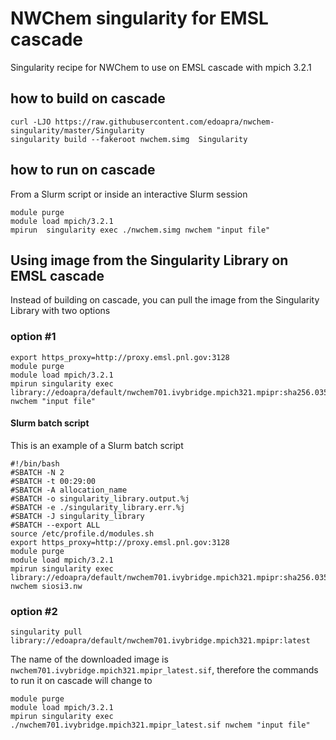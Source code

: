 # NWChem singularity for EMSL cascade 

Singularity recipe for NWChem to use on EMSL cascade with mpich 3.2.1

## how to build on cascade
```
curl -LJO https://raw.githubusercontent.com/edoapra/nwchem-singularity/master/Singularity
singularity build --fakeroot nwchem.simg  Singularity
```
## how to run on cascade

From a Slurm script or inside an interactive Slurm session
```
module purge
module load mpich/3.2.1
mpirun  singularity exec ./nwchem.simg nwchem "input file"
```

## Using image from the Singularity Library on EMSL cascade
Instead of building on cascade, you can pull the image from the Singularity Library with two options
### option \#1
```
export https_proxy=http://proxy.emsl.pnl.gov:3128
module purge
module load mpich/3.2.1
mpirun singularity exec library://edoapra/default/nwchem701.ivybridge.mpich321.mpipr:sha256.03560327f67283ba0622594293bd35c61b4dc1e00228561b6cb5bd484ae205bc nwchem "input file"
```

#### Slurm batch script

This is an example of a Slurm batch script
```
#!/bin/bash
#SBATCH -N 2
#SBATCH -t 00:29:00
#SBATCH -A allocation_name
#SBATCH -o singularity_library.output.%j
#SBATCH -e ./singularity_library.err.%j
#SBATCH -J singularity_library
#SBATCH --export ALL
source /etc/profile.d/modules.sh
export https_proxy=http://proxy.emsl.pnl.gov:3128
module purge
module load mpich/3.2.1
mpirun singularity exec library://edoapra/default/nwchem701.ivybridge.mpich321.mpipr:sha256.03560327f67283ba0622594293bd35c61b4dc1e00228561b6cb5bd484ae205bc nwchem siosi3.nw
```

### option \#2
```
singularity pull library://edoapra/default/nwchem701.ivybridge.mpich321.mpipr:latest 
```
The name of the downloaded image is `nwchem701.ivybridge.mpich321.mpipr_latest.sif`, therefore the commands to run it on cascade will change to

```
module purge
module load mpich/3.2.1
mpirun singularity exec ./nwchem701.ivybridge.mpich321.mpipr_latest.sif nwchem "input file"
```
